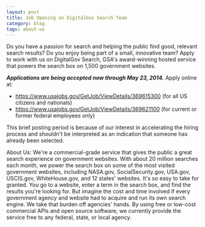 ```yaml
---
layout: post
title: Job Opening on DigitalGov Search Team
category: blog
tags: about-us
---
```


Do you have a passion for search and helping the public find good, relevant search results? Do you enjoy being part of a small, innovative team? Apply to work with us on DigitalGov Search, GSA's award-winning hosted service that powers the search box on 1,500 government websites.

***Applications are being accepted now through May 23, 2014.*** Apply online at:

* <https://www.usajobs.gov/GetJob/ViewDetails/369615300> (for all US citizens and nationals)
* <https://www.usajobs.gov/GetJob/ViewDetails/369621100> (for current or former federal employees only)

This brief posting period is because of our interest in accelerating the hiring process and shouldn't be interpreted as an indication that someone has already been selected.

About Us: We're a commercial-grade service that gives the public a great search experience on government websites. With about 20 million searches each month, we power the search box on some of the most visited government websites, including NASA.gov, SocialSecurity.gov, USA.gov, USCIS.gov, WhiteHouse.gov, and 12 states' websites. It's so easy to take for granted. You go to a website, enter a term in the search box, and find the results you're looking for. But imagine the cost and time involved if every government agency and website had to acquire and run its own search engine. We take that burden off agencies' hands. By using free or low-cost commercial APIs and open source software, we currently provide the service free to any federal, state, or local agency.